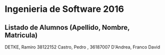 # Ingenieria de Software 2016

## Listado de Alumnos (Apellido, Nombre, Matricula)

DETKE, Ramiro 38122152
Castro, Pedro , 36187007
D'Andrea, Franco David 
